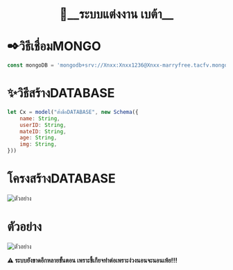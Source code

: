 <div align="center">
  <p>
    <h1>💍__ระบบแต่งงาน เบต้า__
  </p>
</div>

# ✒วิธีเชื่อมMONGO

```js
const mongoDB = 'mongodb+srv://Xnxx:Xnxx1236@Xnxx-marryfree.tacfv.mongodb.net/Xnxx/Marryfree';
```

# ✨วิธีสร้างDATABASE
```js
let Cx = model("ตั้งชื่อDATABASE", new Schema({ 
    name: String,
    userID: String,
    mateID: String,
    age: String,
    img: String,
}))
```

# โครงสร้างDATABASE
![ตัวอย่าง](https://cdn.discordapp.com/attachments/860086721618378752/892467574548353134/Screen_Shot_2564-09-29_at_00.47.23.png)

# ตัวอย่าง
![ตัวอย่าง](https://cdn.discordapp.com/attachments/890246493137674310/892465705381937182/unknown.png)

__⚠ ระบบยังขาดอีกหลายขั้นตอน เพราะขี้เกียจทำต่อเพราะง่วงนอนจะนอนเห้ย!!!__
